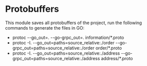 # Protobuffers

This module saves all protobuffers of the project, run the following commands to generate the files in GO:

- protoc --go_out=. --go-grpc_out=. information/*.proto
- protoc -I. --go_out=paths=source_relative:./order --go-grpc_out=paths=source_relative:./order order/*.proto
- protoc -I. --go_out=paths=source_relative:./address --go-grpc_out=paths=source_relative:./address address/*.proto
